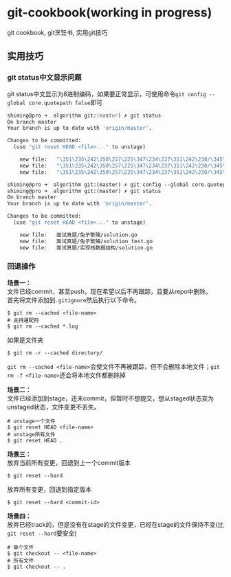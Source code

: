 # git-cookbook(working in progress)
git cookbook, git烹饪书, 实用git技巧

## 实用技巧
### git status中文显示问题
git status中文显示为8进制编码，如果要正常显示，可使用命令`git config --global core.quotepath false`即可  
``` zsh
shiming@pro ➜  algorithm git:(master) ✗ git status
On branch master
Your branch is up to date with 'origin/master'.

Changes to be committed:
  (use "git reset HEAD <file>..." to unstage)

	new file:   "\351\235\242\350\257\225\347\234\237\351\242\230/\345\205\224\345\255\220\347\271\201\346\256\226/solution.go"
	new file:   "\351\235\242\350\257\225\347\234\237\351\242\230/\345\205\224\345\255\220\347\271\201\346\256\226/solution_test.go"
	new file:   "\351\235\242\350\257\225\347\234\237\351\242\230/\345\256\236\347\216\260\346\240\210\346\225\260\346\215\256\347\273\223\346\236\204/solution.go"

shiming@pro ➜  algorithm git:(master) ✗ git config --global core.quotepath false
shiming@pro ➜  algorithm git:(master) ✗ git status
On branch master
Your branch is up to date with 'origin/master'.

Changes to be committed:
  (use "git reset HEAD <file>..." to unstage)

	new file:   面试真题/兔子繁殖/solution.go
	new file:   面试真题/兔子繁殖/solution_test.go
	new file:   面试真题/实现栈数据结构/solution.go
```

### 回退操作
**场景一：**    
文件已经commit，甚至push，现在希望以后不再跟踪，且要从repo中删除。   
首先将文件添加到`.gitignore`然后执行以下命令。  
```
$ git rm --cached <file-name>
# 支持通配符
$ git rm --cached *.log
```

如果是文件夹  
```
$ git rm -r --cached directory/
```

`git rm --cached <file-name>`会使文件不再被跟踪，但不会删除本地文件；`git rm -f <file-name>`还会将本地文件都删除掉  

**场景二：**  
文件已经添加到stage，还未commit，但暂时不想提交，想从staged状态变为unstaged状态，文件变更不丢失。  
```
# unstage一个文件
$ git reset HEAD <file-name>
# unstage所有文件
$ git reset HEAD .
```

**场景三：**  
放弃当前所有变更，回退到上一个commit版本  
```
$ git reset --hard
```

放弃所有变更，回退到指定版本
```
$ git reset --hard <commit-id>
```

**场景四：**  
放弃已经track的，但是没有在stage的文件变更，已经在stage的文件保持不变(比`git reset --hard`要安全)   
```
# 单个文件
$ git checkout -- <file-name>
# 所有文件
$ git checkout -- .
```

